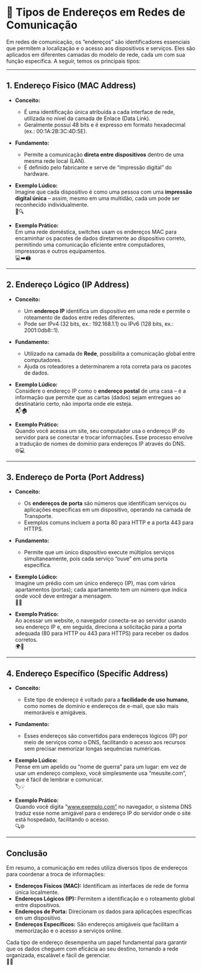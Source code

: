# 🔎 Tipos de Endereços em Redes de Comunicação

Em redes de comunicação, os “endereços” são identificadores essenciais que permitem a localização e o acesso aos dispositivos e serviços. Eles são aplicados em diferentes camadas do modelo de rede, cada um com sua função específica. A seguir, temos os principais tipos:

---

## 1. Endereço Físico (MAC Address)
- **Conceito:**  
  - É uma identificação única atribuída a cada interface de rede, utilizada no nível da camada de Enlace (Data Link).  
  - Geralmente possui 48 bits e é expresso em formato hexadecimal (ex.: 00:1A:2B:3C:4D:5E).
  
- **Fundamento:**  
  - Permite a comunicação **direta entre dispositivos** dentro de uma mesma rede local (LAN).  
  - É definido pelo fabricante e serve de “impressão digital” do hardware.
  
- **Exemplo Lúdico:**  
  Imagine que cada dispositivo é como uma pessoa com uma **impressão digital única** – assim, mesmo em uma multidão, cada um pode ser reconhecido individualmente.  
  📇🔍
  
- **Exemplo Prático:**  
  Em uma rede doméstica, switches usam os endereços MAC para encaminhar os pacotes de dados diretamente ao dispositivo correto, permitindo uma comunicação eficiente entre computadores, impressoras e outros equipamentos.  
  💻➡️🖨️

---

## 2. Endereço Lógico (IP Address)
- **Conceito:**  
  - Um **endereço IP** identifica um dispositivo em uma rede e permite o roteamento de dados entre redes diferentes.  
  - Pode ser IPv4 (32 bits, ex.: 192.168.1.1) ou IPv6 (128 bits, ex.: 2001:0db8::1).
  
- **Fundamento:**  
  - Utilizado na camada de **Rede**, possibilita a comunicação global entre computadores.  
  - Ajuda os roteadores a determinarem a rota correta para os pacotes de dados.
  
- **Exemplo Lúdico:**  
  Considere o endereço IP como o **endereço postal** de uma casa – é a informação que permite que as cartas (dados) sejam entregues ao destinatário certo, não importa onde ele esteja.  
  📬🏠
  
- **Exemplo Prático:**  
  Quando você acessa um site, seu computador usa o endereço IP do servidor para se conectar e trocar informações. Esse processo envolve a tradução de nomes de domínio para endereços IP através do DNS.  
  🌐💻

---

## 3. Endereço de Porta (Port Address)
- **Conceito:**  
  - Os **endereços de porta** são números que identificam serviços ou aplicações específicas em um dispositivo, operando na camada de Transporte.  
  - Exemplos comuns incluem a porta 80 para HTTP e a porta 443 para HTTPS.
  
- **Fundamento:**  
  - Permite que um único dispositivo execute múltiplos serviços simultaneamente, pois cada serviço “ouve” em uma porta específica.
  
- **Exemplo Lúdico:**  
  Imagine um prédio com um único endereço (IP), mas com vários apartamentos (portas); cada apartamento tem um número que indica onde você deve entregar a mensagem.  
  🏢🚪
  
- **Exemplo Prático:**  
  Ao acessar um website, o navegador conecta-se ao servidor usando seu endereço IP e, em seguida, direciona a solicitação para a porta adequada (80 para HTTP ou 443 para HTTPS) para receber os dados corretos.  
  🌍🔀

---

## 4. Endereço Específico (Specific Address)
- **Conceito:**  
  - Este tipo de endereço é voltado para a **facilidade de uso humano**, como nomes de domínio e endereços de e-mail, que são mais memoráveis e amigáveis.
  
- **Fundamento:**  
  - Esses endereços são convertidos para endereços lógicos (IP) por meio de serviços como o DNS, facilitando o acesso aos recursos sem precisar memorizar longas sequências numéricas.
  
- **Exemplo Lúdico:**  
  Pense em um apelido ou “nome de guerra” para um lugar: em vez de usar um endereço complexo, você simplesmente usa “meusite.com”, que é fácil de lembrar e comunicar.  
  🏷️💡
  
- **Exemplo Prático:**  
  Quando você digita “www.exemplo.com” no navegador, o sistema DNS traduz esse nome amigável para o endereço IP do servidor onde o site está hospedado, facilitando o acesso.  
  🔍🌐

---

## Conclusão

Em resumo, a comunicação em redes utiliza diversos tipos de endereços para coordenar a troca de informações:
- **Endereços Físicos (MAC):** Identificam as interfaces de rede de forma única localmente.  
- **Endereços Lógicos (IP):** Permitem a identificação e o roteamento global entre dispositivos.  
- **Endereços de Porta:** Direcionam os dados para aplicações específicas em um dispositivo.  
- **Endereços Específicos:** São endereços amigáveis que facilitam a memorização e o acesso a serviços online.

Cada tipo de endereço desempenha um papel fundamental para garantir que os dados cheguem com eficácia ao seu destino, tornando a rede organizada, escalável e fácil de gerenciar.  
🌟📡